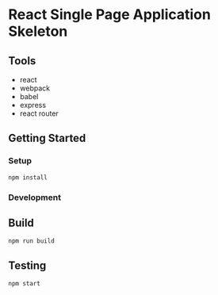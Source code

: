 # React Single Page Application Skeleton

## Tools

* react
* webpack
* babel
* express
* react router

## Getting Started

### Setup
```
npm install
```

### Development

## Build
```
npm run build
```

## Testing
```
npm start
```

